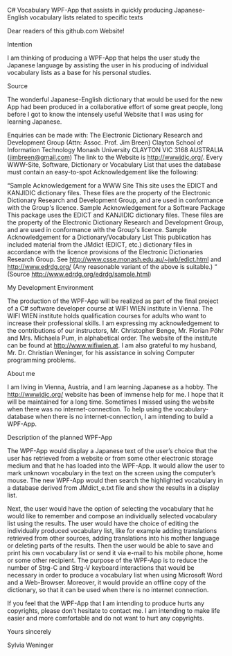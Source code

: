 C# Vocabulary WPF-App that assists in quickly producing Japanese-English vocabulary lists related to specific texts

Dear readers of this github.com Website!

Intention

I am thinking of producing a WPF-App that helps the user study the Japanese language by assisting the user in his producing of individual vocabulary lists as a base for his personal studies.

Source

The wonderful Japanese-English dictionary that would be used for the new App had been produced in a collaborative effort of some great people, long before I got to know the intensely useful Website that I was using for learning Japanese. 

Enquiries can be made with: 
The Electronic Dictionary Research and Development Group 
(Attn: Assoc. Prof. Jim Breen) 
Clayton School of Information Technology 
Monash University 
CLAYTON VIC 3168 
AUSTRALIA 
(jimbreen@gmail.com) 
The link to the Website is http://wwwjdic.org/. Every WWW-Site, Software, Dictionary or Vocabulary List that uses the database must contain an easy-to-spot Acknowledgement like the following: 

“Sample Acknowledgement for a WWW Site
This site uses the EDICT and KANJIDIC dictionary files. These files are the property of the Electronic Dictionary Research and Development Group, and are used in conformance with the Group's licence. 
Sample Acknowledgement for a Software Package
This package uses the EDICT and KANJIDIC dictionary files. These files are the property of the Electronic Dictionary Research and Development Group, and are used in conformance with the Group's licence. 
Sample Acknowledgement for a Dictionary/Vocabulary List
This publication has included material from the JMdict (EDICT, etc.) dictionary files in accordance with the licence provisions of the Electronic Dictionaries Research Group. See http://www.csse.monash.edu.au/~jwb/edict.html and http://www.edrdg.org/ 
(Any reasonable variant of the above is suitable.) “
(Source http://www.edrdg.org/edrdg/sample.html) 

My Development Environment

The production of the WPF-App will be realized as part of the final project of a C# software developer course at WIFI WIEN institute in Vienna. The WIFI WIEN institute holds qualification courses for adults who want to increase their professional skills. I am expressing my acknowledgement to the contributions of our instructors, Mr. Christopher Benge, Mr. Florian Pöhr and Mrs. Michaela Pum, in alphabetical order. The website of the institute can be found at http://www.wifiwien.at. I am also grateful to my husband, Mr. Dr. Christian Weninger, for his assistance in solving Computer programming problems.

About me

I am living in Vienna, Austria, and I am learning Japanese as a hobby. The http://wwwjdic.org/ website has been of immense help for me. I hope that it will be maintained for a long time. Sometimes I missed using the website when there was no internet-connection. To help using the vocabulary-database when there is no internet-connection, I am intending to build a WPF-App. 

Description of the planned WPF-App

The WPF-App would display a Japanese text of the user’s choice that the user has retrieved from a website or from some other electronic storage medium and that he has loaded into the WPF-App. It would allow the user to mark unknown vocabulary in the text on the screen using the computer’s mouse. The new WPF-App would then search the highlighted vocabulary in a database derived from JMdict_e.txt file and show the results in a display list. 

Next, the user would have the option of selecting the vocabulary that he would like to remember and compose an individually selected vocabulary list using the results. The user would have the choice of editing the individually produced vocabulary list, like for example adding translations retrieved from other sources, adding translations into his mother language or deleting parts of the results. Then the user would be able to save and print his own vocabulary list or send it via e-mail to his mobile phone, home or some other recipient. The purpose of the WPF-App is to reduce the number of Strg-C and Strg-V keyboard interactions that would be necessary in order to produce a vocabulary list when using Microsoft Word and a Web-Browser. Moreover, it would provide an offline copy of the dictionary, so that it can be used when there is no internet connection.

If you feel that the WPF-App that I am intending to produce hurts any copyrights, please don’t hesitate to contact me. I am intending to make life easier and more comfortable and do not want to hurt any copyrights.

Yours sincerely

Sylvia Weninger
